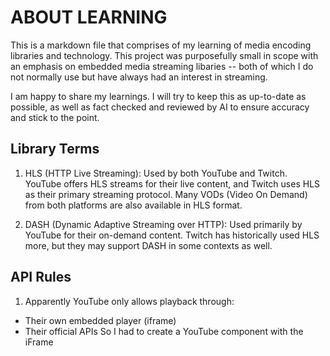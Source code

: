 # ABOUT LEARNING
This is a markdown file that comprises of my learning of media encoding libraries and technology. This project was
purposefully small in scope with an emphasis on embedded media streaming libaries -- both of which I do not normally
use but have always had an interest in streaming.

I am happy to share my learnings. I will try to keep this as up-to-date as possible, as well as fact checked and
reviewed by AI to ensure accuracy and stick to the point.

## Library Terms
1. HLS (HTTP Live Streaming): Used by both YouTube and Twitch. YouTube offers HLS streams for their live content, and Twitch uses HLS as their primary streaming protocol. Many VODs (Video On Demand) from both platforms are also available in HLS format.

2. DASH (Dynamic Adaptive Streaming over HTTP): Used primarily by YouTube for their on-demand content. Twitch has historically used HLS more, but they may support DASH in some contexts as well.


## API Rules
1. Apparently YouTube only allows playback through:
- Their own embedded player (iframe)
- Their official APIs
So I had to create a YouTube component with the iFrame